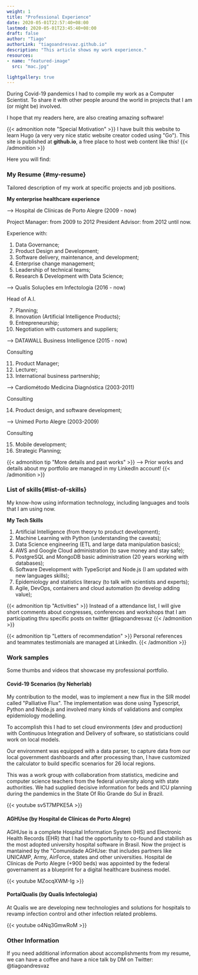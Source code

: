 ```yaml
---
weight: 1
title: "Professional Experience"
date: 2020-05-01T22:57:40+08:00
lastmod: 2020-05-01T23:45:40+08:00
draft: false
author: "Tiago"
authorLink: "tiagoandresvaz.github.io"
description: "This article shows my work experience."
resources:
- name: "featured-image"
  src: "mac.jpg"

lightgallery: true
---
```



During Covid-19 pandemics I had to compile my work as a Computer Scientist. To share it with other people around the world in projects that I am (or might be) involved.  

I hope that my readers here, are also creating amazing software!

{{< admonition note "Special Motivation" >}}
I have built this website to learn Hugo (a very very nice static website creator coded using "Go").
This site is published at **github.io**, a free place to host web content like this!
{{< /admonition >}}

Here you will find:

### My Resume {#my-resume}

Tailored description of my work at specific projects and job positions.

**My enterprise healthcare experience**

--> Hospital de Clínicas de Porto Alegre (2009 - now) 

Project Manager: from 2009 to 2012
President Advisor: from 2012 until now. 

Experience with:

1. Data Governance; 
2. Product Design and Development;
3. Software delivery, maintenance, and development;
4. Enterprise change management;
5. Leadership of technical teams;
6. Research & Development with Data Science;

--> Qualis Soluções em Infectologia  (2016 - now) 

Head of A.I.

7. Planning;
8. Innovation (Artificial Intelligence Products);
9. Entrepreneurship;
10. Negotiation with customers and suppliers;

--> DATAWALL Business Intelligence  (2015 - now) 

Consulting

11. Product Manager;
12. Lecturer;
13. International business partnership;

--> Cardiométodo Medicina Diagnóstica  (2003-2011) 

Consulting

14. Product design, and software development;

--> Unimed Porto Alegre (2003-2009) 

Consulting

15. Mobile development;
16. Strategic Planning;

{{< admonition tip "More details and past works" >}}
--> Prior works and details about my portfolio are managed in my LinkedIn account!
{{< /admonition >}}

### List of skills{#list-of-skills}

My know-how using information technology, including languages and tools that I am using now. 
 
**My Tech Skills**

1. Artificial Intelligence (from theory to product development); 
2. Machine Learning with Python (understanding the caveats); 
3. Data Science engineering (ETL and large data manipulation basics);
4. AWS and Google Cloud administration (to save money and stay safe);
5. PostgreSQL and MongoDB basic administration (20 years working with databases);
6. Software Development with TypeScript and Node.js (I am updated with new languages skills);
7. Epidemiology and statistics literacy (to talk with scientists and experts);
8. Agile, DevOps, containers and cloud automation (to develop adding value);

{{< admonition tip "Activities" >}}
Instead of a attendance list, I will give short comments about congresses, conferences and workshops that I am participating thru specific posts on twitter @tiagoandresvaz
{{< /admonition >}}


{{< admonition tip "Letters of recommendation" >}}
Personal references and teammates testimonials are managed at LinkedIn. 
{{< /admonition >}}


### Work samples
Some thumbs and videos that showcase my professional portfolio. 

#### Covid-19 Scenarios (by Neherlab)

My contribution to the model, was to implement a new flux in the SIR model called "Palliative Flux". The implementation was done using Typescript, Python and Node.js and involved many kinds of validations and complex epidemiology modelling. 

To accomplish this I had to set cloud environments (dev and production) with Continuous Integration and Delivery of software, so statisticians could work on local models.

Our environment was equipped with a data parser, to capture data from our local government dashboards and after processing than, I have customized the calculator to build specific scenarios for 26 local regions.

This was a work group with collaboration from statistics, medicine and computer science teachers from the federal university along with state authorities. We had  supplied decisive information for beds and ICU planning during the pandemics in the State Of Rio Grande do Sul in Brazil.

{{< youtube sv5T7MPKE5A >}}

#### AGHUse (by Hospital de Clínicas de Porto Alegre)

AGHUse is a complete Hospital Information System (HIS) and Electronic Health Records (EHR) that I had the opportunity to co-found and stabilish as the most adopted university hospital software in Brasil. Now the project is mantained by the "Comunidade AGHUse: that includes partners like UNICAMP, Army, AirForce, states and other universities. Hospital de Clínicas de Porto Alegre (+900 beds) was appointed by the federal governament as a blueprint for a digital healthcare business model.


{{< youtube MZocqXWM-Ig >}}

#### PortalQualis (by Qualis Infectologia)

At Qualis we are developing new technologies and solutions for hospitals to revamp  infection control and other infection related problems.

{{< youtube o4Nq3GmwRoM >}}



### Other Information 

If you need additional information about accomplishments from my resume, we can have a coffee and have a nice talk by DM on Twitter: @tiagoandresvaz 

